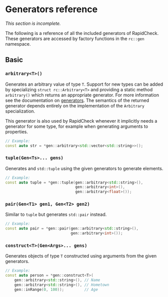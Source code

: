 Generators reference
====================
_This section is incomplete._

The following is a reference of all the included generators of RapidCheck. These generators are accessed by factory functions in the `rc::gen` namespace.

## Basic ##

### `arbitrary<T>()` ###
Generates an arbitrary value of type `T`. Support for new types can be added by specializing `struct rc::Arbitrary<T>` and providing a static method `arbitrary()` which returns an appropriate generator. For more information see the documentation on [generators](generators.md). The semantics of the returned generator depends entirely on the implementation of the `Arbitrary` specialization.

This generator is also used by RapidCheck whenever it implicitly needs a generator for some type, for example when generating arguments to properties.

```C++
// Example:
const auto str = *gen::arbitrary<std::vector<std::string>>();
```

### `tuple(Gen<Ts>... gens)` ###
Generates and `std::tuple` using the given generators to generate elements.

```C++
// Example:
const auto tuple = *gen::tuple(gen::arbitrary<std::string>(),
                               gen::arbitrary<int>(),
                               gen::arbitrary<float>());
```

### `pair(Gen<T1> gen1, Gen<T2> gen2)` ###
Similar to `tuple` but generates `std::pair` instead.

```C++
// Example:
const auto pair = *gen::pair(gen::arbitrary<std::string>(),
                             gen::arbitrary<int>());
```

### `construct<T>(Gen<Args>... gens)` ###
Generates objects of type `T` constructed using arguments from the given generators.

```C++
// Example:
const auto person = *gen::construct<T>(
    gen::arbitrary<std::string>(), // Name
    gen::arbitrary<std::string>(), // Hometown
    gen::inRange(0, 100));         // Age
```
